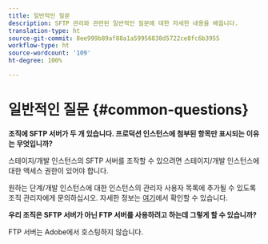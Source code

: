 ```yaml
---
title: 일반적인 질문
description: SFTP 관리와 관련된 일반적인 질문에 대한 자세한 내용을 배웁니다.
translation-type: ht
source-git-commit: 8ee999b89af88a1a59956838d5722ce8fc6b3955
workflow-type: ht
source-wordcount: '109'
ht-degree: 100%

---
```



# 일반적인 질문 {#common-questions}

**조직에 SFTP 서버가 두 개 있습니다. 프로덕션 인스턴스에 첨부된 항목만 표시되는 이유는 무엇입니까?**

스테이지/개발 인스턴스의 SFTP 서버를 조작할 수 있으려면 스테이지/개발 인스턴스에 대한 액세스 권한이 있어야 합니다.

원하는 단계/개발 인스턴스에 대한 인스턴스의 관리자 사용자 목록에 추가될 수 있도록 조직 관리자에게 문의하십시오. 자세한 정보는 [여기](../../discover/using/managing-permissions.md)에서 확인할 수 있습니다.

**우리 조직은 SFTP 서버가 아닌 FTP 서버를 사용하려고 하는데 그렇게 할 수 있습니까?**

FTP 서버는 Adobe에서 호스팅하지 않습니다.
